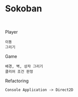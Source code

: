 
# Sokoban
<br>


Player
```
이동
그리기
```

Game
```
배경, 벽, 상자 그리기
클리어 조건 판정
```

Refactoring
```
Console Application -> Direct2D
```
